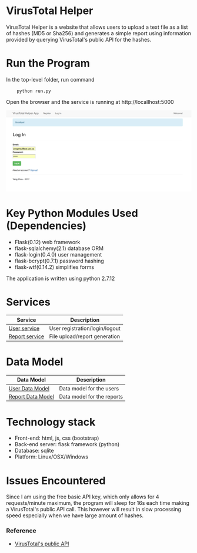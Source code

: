 # VirusTotal Helper
VirusTotal Helper is a website that allows users to upload a text file as a list of hashes (MD5 or Sha256) and generates a simple report using information provided by querying VirusTotal's public API for the hashes.

# Run the Program
In the top-level folder, run command

```shell
	python run.py
```

Open the browser and the service is running at http://locallhost:5000

![Login](login_page.png)

# Key Python Modules Used (Dependencies)
- Flask(0.12) web framework
- flask-sqlalchemy(2.1) database ORM
- flask-login(0.4.0) user management
- flask-bcrypt(0.7.1) password hashing
- flask-wtf(0.14.2) simplifies forms

The application is written using python 2.7.12

# Services 
Service                                   | Description
--------------------------------------------- | ------------------------------------------------------
[User service](wiki/Users.md)               |      User registration/login/logout       |
[Report service](wiki/Reports.md)             |        File upload/report generation         |

# Data Model
Data Model                                   | Description
--------------------------------------------- | ------------------------------------------------------
[User Data Model](wiki/user_model.md)               |     Data model for the users      |
[Report Data Model](wiki/report_model.md)             |        Data model for the reports         |




# Technology stack
- Front-end: html, js, css (bootstrap)
- Back-end server: flask framework (python)
- Database: sqlite
- Platform: Linux/OSX/Windows

# Issues Encountered

Since I am using the free basic API key, which only allows for 4 requests/minute maximum, the program will sleep for 16s each time making a VirusTotal's public API call. This however will result in slow processing speed especially when we have large amount of hashes. 

### Reference  ###
* [VirusTotal's public API](https://www.virustotal.com/en/documentation/public-api/)